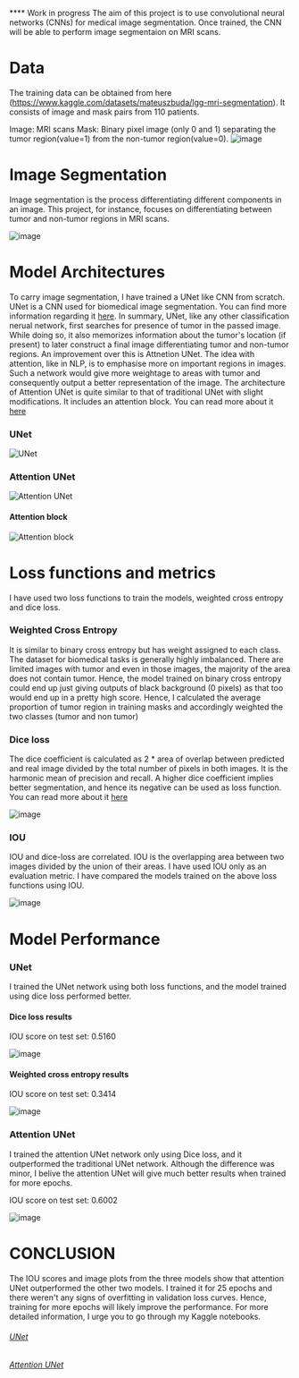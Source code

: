 
**** Work in progress
The aim of this project is to use convolutional neural networks (CNNs) for medical image segmentation. Once trained, the CNN will be able to perform image segmentaion 
on MRI scans.

# Data
The training data can be obtained from here (https://www.kaggle.com/datasets/mateuszbuda/lgg-mri-segmentation). It consists of image and mask pairs from 110 patients. 

Image: MRI scans 
Mask: Binary pixel image (only 0 and 1) separating the tumor region(value=1) from the non-tumor region(value=0).
![image](https://user-images.githubusercontent.com/98767932/161374388-7499b71a-7373-4149-8a02-4be9c18f217b.png)



# Image Segmentation
Image segmentation is the process differentiating different components in an image. This project, for instance, focuses on differentiating between tumor and non-tumor regions in MRI scans.

![image](https://user-images.githubusercontent.com/98767932/161025979-5ffd3ddf-56fe-4898-bc7a-e0dddfdb5da8.png)

# Model Architectures
To carry image segmentation, I have trained a UNet like CNN from scratch. UNet is a CNN used for biomedical image segmentation. You can find more information regarding it [here](https://arxiv.org/abs/1505.04597). In summary, UNet, like any other classification nerual network, first searches for presence of tumor in the passed image. While doing so, it also memorizes information about the tumor's location (if present) to later construct a final image differentiating tumor and non-tumor regions. An improvement over this is Attnetion UNet. The idea with attention, like in NLP, is to emphasise more on important regions in images. Such a network would give more weightage to areas with tumor and consequently output a better representation of the image. The architecture of Attention UNet is quite similar to that of traditional UNet with slight modifications. It includes an attention block. You can read more about it [here](https://arxiv.org/abs/1804.03999)

### UNet
![UNet](https://user-images.githubusercontent.com/98767932/161028294-9be7fd3d-7767-4649-ab97-aeb94c8b1b03.png)

### Attention UNet
![Attention UNet](https://user-images.githubusercontent.com/98767932/161028449-b25db755-50d1-43e7-ae6f-4ff9a2d86f43.png)
#### Attention block
![Attention block](https://user-images.githubusercontent.com/98767932/161028491-3fb670d8-46ec-4585-8096-02c908a0b0cc.png)

# Loss functions and metrics
I have used two loss functions to train the models, weighted cross entropy and dice loss.

### Weighted Cross Entropy
It is similar to binary cross entropy but has weight assigned to each class. The dataset for biomedical tasks is generally highly imbalanced. There are limited images with tumor and even in those images, the majority of the area does not contain tumor. Hence, the model trained on binary cross entropy could end up just giving outputs of black background (0 pixels) as that too would end up in a pretty high score. Hence, I calculated the average proportion of tumor region in training masks and accordingly weighted the two classes (tumor and non tumor)

### Dice loss
The dice coefficient is calculated as 2 * area of overlap between predicted and real image divided by the total number of pixels in both images. It is the harmonic mean of precision and recall. A higher dice coefficient implies better segmentation, and hence its negative can be used as loss function. You can read more about it [here](https://www.jeremyjordan.me/semantic-segmentation/#loss)

![image](https://user-images.githubusercontent.com/98767932/161381182-d31f4909-5817-4215-ba96-ca1444a3e796.png)

### IOU
IOU and dice-loss are correlated. IOU is the overlapping area between two images divided by the union of their areas. I have used IOU only as an evaluation metric. I have compared the models trained on the above loss functions using IOU.

![image](https://user-images.githubusercontent.com/98767932/161381380-2119e500-8e7c-4243-add9-9c65fa755950.png)


# Model Performance

### UNet
I trained the UNet network using both loss functions, and the model trained using dice loss performed better.

#### Dice loss results

IOU score on test set: 0.5160

![image](https://user-images.githubusercontent.com/98767932/161030810-5f6ff91e-deea-4cfb-a3f0-08e7e039a5ff.png)

#### Weighted cross entropy results

IOU score on test set: 0.3414

![image](https://user-images.githubusercontent.com/98767932/161030921-af93b4e2-17e2-46d7-b32b-1ed60e40ac7e.png)

### Attention UNet

I trained the attention UNet network only using Dice loss, and it outperformed the traditional UNet network. Although the difference was minor, I belive the attention UNet will give much better results when trained for more epochs.

IOU score on test set: 0.6002

![image](https://user-images.githubusercontent.com/98767932/161031237-9421f52b-7cf5-4271-a0ff-8bb23f017825.png)

# CONCLUSION

The IOU scores and image plots from the three models show that attention UNet outperformed the other two models. I trained it for 25 epochs and there weren't any signs of overfitting in validation loss curves. Hence, training for more epochs will likely improve the performance. For more detailed information, I urge you to go through my Kaggle notebooks.

###### [UNet](https://www.kaggle.com/code/shashank069/brainmri-image-segmentation-attentionunet/notebook?scriptVersionId=91727533)
###### [Attention UNet](https://www.kaggle.com/code/shashank069/brainmri-image-segmentation-attentionunet/notebook?scriptVersionId=91727533)




